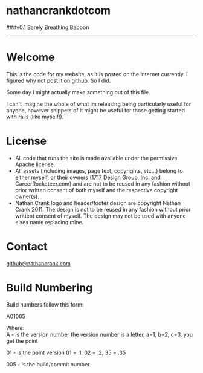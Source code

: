 nathancrankdotcom
=================  
###v0.1 Barely Breathing Baboon  
  
----------------  
  
Welcome
=======  
This is the code for my website, as it is posted on the internet currently. I figured why not post it on github. So I did.  
  
Some day I might actually make something out of this file.    
  
I can't imagine the whole of what im releasing being particularly useful for anyone, however snippets of it might be useful for those getting started with rails (like myself!).
  
License  
========  
- All code that runs the site is made available under the permissive Apache license.   
- All assets (including images, page text, copyrights, etc...) belong to either myself, or their owners (1717 Design Group, Inc. and CareerRocketeer.com) and are not to be reused in any fashion without prior written consent of both myself and the respective copyright owner(s).  
- Nathan Crank logo and header/footer design are copyright Nathan Crank 2011. The design is not to be reused in any fashion without prior writtent consent of myself. The design may not be used with anyone elses name replacing mine.

Contact  
=======  
github@nathancrank.com

Build Numbering
===============
Build numbers follow this form:
  
A01005  
  
Where:  
A - is the version number
	the version number is a letter, a=1, b=2, c=3, you get the point  
  
01 - is the point version
	01 = .1, 02 = .2, 35 = .35  
  
005 - is the build/commit number